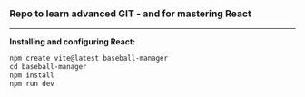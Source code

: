 ### Repo to learn advanced GIT - and for mastering React      
---      
**Installing and configuring React:**       
```md
npm create vite@latest baseball-manager
cd baseball-manager
npm install
npm run dev
```